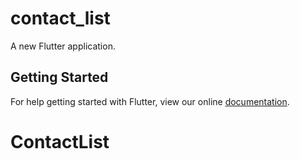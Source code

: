 # contact_list

A new Flutter application.

## Getting Started

For help getting started with Flutter, view our online
[documentation](https://flutter.io/).
# ContactList
